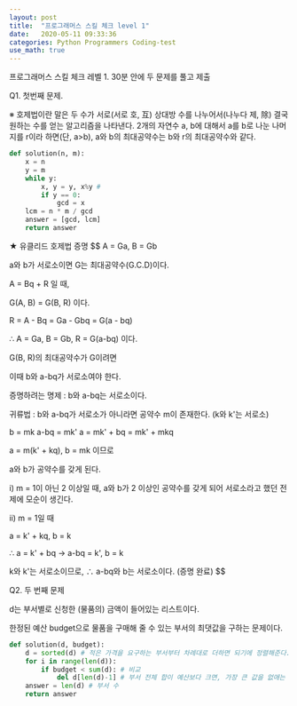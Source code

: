 ```yaml
---
layout: post
title:  "프로그래머스 스킬 체크 level 1"
date:   2020-05-11 09:33:36 
categories: Python Programmers Coding-test
use_math: true
---
```


프로그래머스 스킬 체크 레벨 1. 30분 안에 두 문제를 풀고 제출 

Q1. 첫번째 문제. 

※ 호제법이란 말은 두 수가 서로(서로 호, 互) 상대방 수를 나누어서(나누다 제, 除) 결국 원하는 수를 얻는 알고리즘을 나타낸다. 2개의 자연수 a, b에 대해서 a를 b로 나눈 나머지를 r이라 하면(단, a>b), a와 b의 최대공약수는 b와 r의 최대공약수와 같다.

```python
def solution(n, m):
    x = n
    y = m
    while y:
        x, y = y, x%y #
        if y == 0:
            gcd = x
    lcm = n * m / gcd 
    answer = [gcd, lcm]
    return answer
```

★ 유클리드 호제법 증명
$$
A = Ga, B = Gb

a와 b가 서로소이면 G는 최대공약수(G.C.D)이다.

A = Bq + R 일 때, 

G(A, B) = G(B, R) 이다. 

R = A - Bq = Ga - Gbq = G(a - bq)

∴ A = Ga, B = Gb, R = G(a-bq) 이다.

G(B, R)의 최대공약수가 G이려면

이때 b와 a-bq가 서로소여야 한다.

증명하려는 명제 : b와 a-bq는 서로소이다.

귀류법 : b와 a-bq가 서로소가 아니라면 공약수 m이 존재한다. (k와 k'는 서로소)

b = mk
a-bq = mk'
a = mk' + bq
  = mk' + mkq

a = m(k' + kq), b = mk 이므로 

a와 b가 공약수를 갖게 된다.

i) m = 1이 아닌 2 이상일 때, a와 b가 2 이상인 공약수를 갖게 되어 서로소라고 했던 전제에 모순이 생긴다.

ii) m = 1일 때

a = k' + kq, b = k

∴ a = k' + bq -> a-bq = k', b = k

k와 k'는 서로소이므로, ∴ a-bq와 b는 서로소이다. (증명 완료)
$$

Q2. 두 번째 문제 

d는 부서별로 신청한 (물품의) 금액이 들어있는 리스트이다.

한정된 예산 budget으로 물품을 구매해 줄 수 있는 부서의 최댓값을 구하는 문제이다.

```python
def solution(d, budget):
    d = sorted(d) # 적은 가격을 요구하는 부서부터 차례대로 더하면 되기에 정렬해준다.
    for i in range(len(d)):
        if budget < sum(d): # 비교
            del d[len(d)-1] # 부서 전체 합이 예산보다 크면, 가장 큰 값을 없애는 방법을 취했다.
    answer = len(d) # 부서 수
    return answer
```
